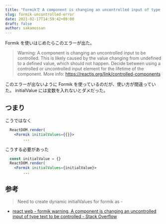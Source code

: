 ```yaml
---
title: "Formikで A component is changing an uncontrolled input of type text to be controlled"
slug: formik-uncontrolled-error
date: 2021-02-17T14:59:42+09:00
draft: false
author: sakamossan
---
```


Formik を使いはじめたらこのエラーが出た。

> Warning: A component is changing an uncontrolled input to be controlled. This is likely caused by the value changing from undefined to a defined value, which should not happen. Decide between using a controlled or uncontrolled input element for the lifetime of the component. More info: https://reactjs.org/link/controlled-components


このエラーが出ないように Formik を使っているのだが、使い方が間違っていた。
initialValue には変数を入れないとダメだった。

## つまり

こうではなく

```jsx
  ReactDOM.render(
    <Formik initialValues={{}}>
        ...
```

こうする必要があった

```jsx
  const initialValue = {}
  ReactDOM.render(
    <Formik initialValues={initialValue}>
        ...
```

## 参考

> Need to create dynamic initialValues for formik as -

- [react web - formik warning, A component is changing an uncontrolled input of type text to be controlled - Stack Overflow](https://stackoverflow.com/questions/61048254/formik-warning-a-component-is-changing-an-uncontrolled-input-of-type-text-to-be)
